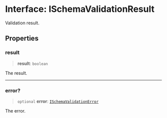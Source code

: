 # Interface: ISchemaValidationResult

Validation result.

## Properties

### result

> **result**: `boolean`

The result.

***

### error?

> `optional` **error**: [`ISchemaValidationError`](../type-aliases/ISchemaValidationError.md)

The error.

